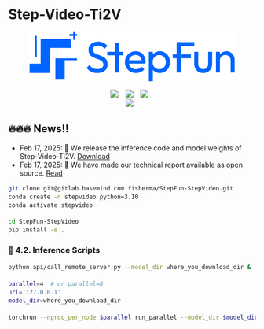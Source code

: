 # Step-Video-Ti2V

<p align="center">
  <img src="assets/logo.png"  height=100>
</p>
<div align="center">
  <a href="https://yuewen.cn/videos"><img src="https://img.shields.io/static/v1?label=Step-Video&message=Web&color=green"></a> &ensp;
  <a href="https://arxiv.org/abs/2502.10248"><img src="https://img.shields.io/static/v1?label=Tech Report&message=Arxiv&color=red"></a> &ensp;
  <a href="https://x.com/StepFun_ai"><img src="https://img.shields.io/static/v1?label=X.com&message=Web&color=blue"></a> &ensp;
</div>

<div align="center">
  <a href="https://huggingface.co/stepfun-ai/stepvideo-ti2v"><img src="https://img.shields.io/static/v1?label=Step-Video-T2V&message=HuggingFace&color=yellow"></a> &ensp;
</div>

## 🔥🔥🔥 News!!
* Feb 17, 2025: 👋 We release the inference code and model weights of Step-Video-Ti2V. [Download](https://huggingface.co/stepfun-ai/stepvideo-ti2v)
* Feb 17, 2025: 🎉 We have made our technical report available as open source. [Read](https://arxiv.org/abs/2502.10248)


```bash
git clone git@gitlab.basemind.com:fisherma/StepFun-StepVideo.git
conda create -n stepvideo python=3.10
conda activate stepvideo

cd StepFun-StepVideo
pip install -e .
```

###  🚀 4.2. Inference Scripts
```bash
python api/call_remote_server.py --model_dir where_you_download_dir &  ## We assume you have more than 4 GPUs available. This command will return the URL for both the caption API and the VAE API. Please use the returned URL in the following command.

parallel=4  # or parallel=8
url='127.0.0.1'
model_dir=where_you_download_dir

torchrun --nproc_per_node $parallel run_parallel --model_dir $model_dir --vae_url $url --caption_url $url  --ulysses_degree  $parallel --prompt "笑起来" --infer_steps 15  --cfg_scale 5.0 --time_shift 17.0
```